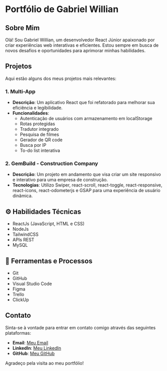 # Portfólio de Gabriel Willian

## Sobre Mim

Olá! Sou Gabriel Willian, um desenvolvedor React Júnior apaixonado por criar experiências web interativas e eficientes. Estou sempre em busca de novos desafios e oportunidades para aprimorar minhas habilidades.

## Projetos

Aqui estão alguns dos meus projetos mais relevantes:

### 1. Multi-App

- **Descrição**: Um aplicativo React que foi refatorado para melhorar sua eficiência e legibilidade.
- **Funcionalidades**:
  - Autenticação de usuários com armazenamento em localStorage
  - Rotas protegidas
  - Tradutor integrado
  - Pesquisa de filmes
  - Gerador de QR code
  - Busca por IP
  - To-do list interativa

### 2. GemBuild - Construction Company

- **Descrição**: Um projeto em andamento que visa criar um site responsivo e interativo para uma empresa de construção.
- **Tecnologias**: Utilizo Swiper, react-scroll, react-toggle, react-responsive, react-icons, react-odometerjs e GSAP para uma experiência de usuário dinâmica.

## ⚙ Habilidades Técnicas

- ReactJs (JavaScript, HTML e CSS)
- NodeJs
- TailwindCSS
- APIs REST
- MySQL

## 🔧 Ferramentas e Processos

- Git
- GitHub
- Visual Studio Code
- Figma
- Trello
- ClickUp

## Contato

Sinta-se à vontade para entrar em contato comigo através das seguintes plataformas:

- **Email**: [Meu Email](mailto:gabriel.beck03@gmail.com)
- **LinkedIn**: [Meu LinkedIn](https://www.linkedin.com/in/gabrielwillianfb/)
- **GitHub**: [Meu GitHub](https://github.com/gabrielwillianfb/)

Agradeço pela visita ao meu portfólio!
